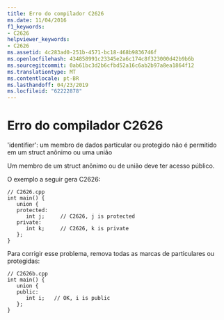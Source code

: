 ```yaml
---
title: Erro do compilador C2626
ms.date: 11/04/2016
f1_keywords:
- C2626
helpviewer_keywords:
- C2626
ms.assetid: 4c283ad0-251b-4571-bc18-468b9836746f
ms.openlocfilehash: 434858991c23345e2a6c174c8f323000d42b9b6b
ms.sourcegitcommit: 0ab61bc3d2b6cfbd52a16c6ab2b97a8ea1864f12
ms.translationtype: MT
ms.contentlocale: pt-BR
ms.lasthandoff: 04/23/2019
ms.locfileid: "62222878"
---
```

# <a name="compiler-error-c2626"></a>Erro do compilador C2626

'identifier': um membro de dados particular ou protegido não é permitido em um struct anônimo ou uma união

Um membro de um struct anônimo ou de união deve ter acesso público.

O exemplo a seguir gera C2626:

```
// C2626.cpp
int main() {
   union {
   protected:
      int j;     // C2626, j is protected
   private:
      int k;     // C2626, k is private
   };
}
```

Para corrigir esse problema, remova todas as marcas de particulares ou protegidas:

```
// C2626b.cpp
int main() {
   union {
   public:
      int i;   // OK, i is public
   };
}
```